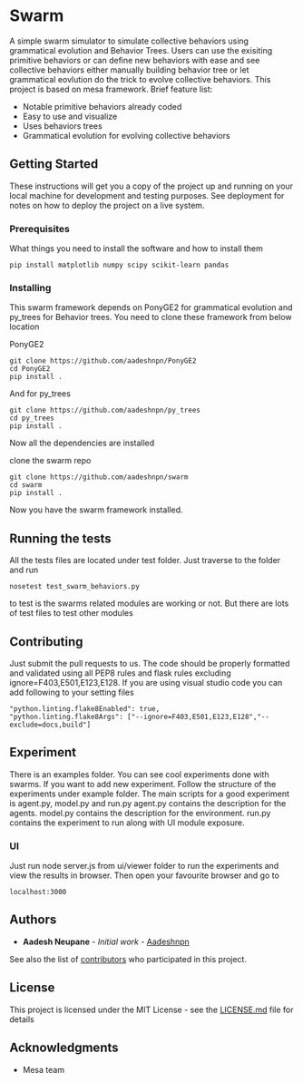 # Swarm

A simple swarm simulator to simulate collective behaviors using grammatical evolution and Behavior Trees. Users can use the exisiting primitive behaviors or can define new behaviors with ease and see collective behaviors either manually building behavior tree or let grammatical eovlution do the trick to evolve collective behaviors. This project is based on mesa framework. Brief feature list:
* Notable primitive behaviors already coded
* Easy to use and visualize
* Uses behaviors trees
* Grammatical evolution for evolving collective behaviors

## Getting Started

These instructions will get you a copy of the project up and running on your local machine for development and testing purposes. See deployment for notes on how to deploy the project on a live system.

### Prerequisites

What things you need to install the software and how to install them

```
pip install matplotlib numpy scipy scikit-learn pandas
```

### Installing

This swarm framework depends on PonyGE2 for grammatical evolution and py_trees for Behavior trees. You need to clone these framework from below location

PonyGE2

```
git clone https://github.com/aadeshnpn/PonyGE2
cd PonyGE2
pip install .
```

And for py_trees

```
git clone https://github.com/aadeshnpn/py_trees
cd py_trees
pip install .
```

Now all the dependencies are installed

clone the swarm repo
```
git clone https://github.com/aadeshnpn/swarm
cd swarm
pip install .
```
Now you have the swarm framework installed.

## Running the tests

All the tests files are located under test folder. Just traverse to the folder and run
```
nosetest test_swarm_behaviors.py
```
to test is the swarms related modules are working or not. But there are lots of
test files to test other modules

## Contributing

Just submit the pull requests to us. The code should be properly formatted and validated using all PEP8 rules and flask rules excluding ignore=F403,E501,E123,E128.  If you are using visual studio code you can add following to your setting files
```
"python.linting.flake8Enabled": true,
"python.linting.flake8Args": ["--ignore=F403,E501,E123,E128","--exclude=docs,build"]
```


## Experiment
There is an examples folder. You can see cool experiments done with swarms. If you want to add
new experiment. Follow the structure of the experiments under example folder.
The main scripts for a good experiment is agent.py, model.py and run.py
agent.py contains the description for the agents.
model.py contains the description for the environment.
run.py contains the experiment to run along with UI module exposure.

### UI
Just run node server.js from ui/viewer folder to run the experiments and view the results in browser.
Then open your favourite browser and go to
```
localhost:3000
```

## Authors

* **Aadesh Neupane** - *Initial work* - [Aadeshnpn](https://github.com/aadeshnpn)

See also the list of [contributors](https://github.com/aadeshnpn/swarm/contributors) who participated in this project.

## License

This project is licensed under the MIT License - see the [LICENSE.md](LICENSE.md) file for details

## Acknowledgments

* Mesa team

